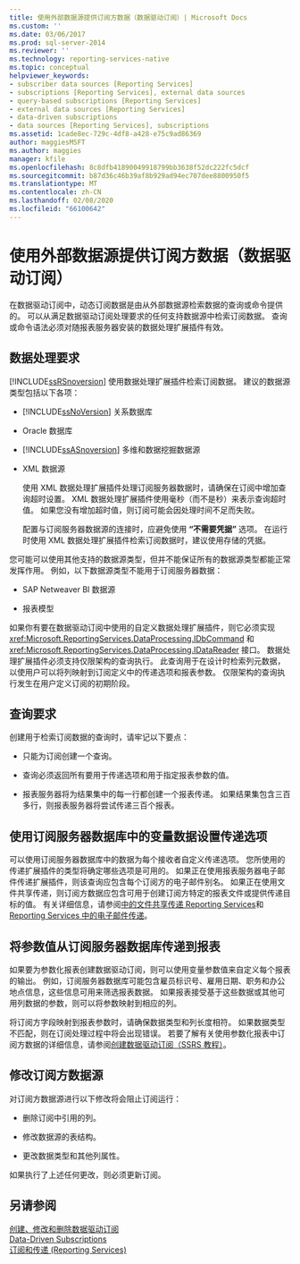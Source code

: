 ```yaml
---
title: 使用外部数据源提供订阅方数据（数据驱动订阅）| Microsoft Docs
ms.custom: ''
ms.date: 03/06/2017
ms.prod: sql-server-2014
ms.reviewer: ''
ms.technology: reporting-services-native
ms.topic: conceptual
helpviewer_keywords:
- subscriber data sources [Reporting Services]
- subscriptions [Reporting Services], external data sources
- query-based subscriptions [Reporting Services]
- external data sources [Reporting Services]
- data-driven subscriptions
- data sources [Reporting Services], subscriptions
ms.assetid: 1cade8ec-729c-4df8-a428-e75c9ad86369
author: maggiesMSFT
ms.author: maggies
manager: kfile
ms.openlocfilehash: 8c8dfb41890049918799bb3638f52dc222fc5dcf
ms.sourcegitcommit: b87d36c46b39af8b929ad94ec707dee8800950f5
ms.translationtype: MT
ms.contentlocale: zh-CN
ms.lasthandoff: 02/08/2020
ms.locfileid: "66100642"
---
```

# <a name="use-an-external-data-source-for-subscriber-data-data-driven-subscription"></a>使用外部数据源提供订阅方数据（数据驱动订阅）
  在数据驱动订阅中，动态订阅数据是由从外部数据源检索数据的查询或命令提供的。 可以从满足数据驱动订阅处理要求的任何支持数据源中检索订阅数据。 查询或命令语法必须对随报表服务器安装的数据处理扩展插件有效。  
  
## <a name="data-processing-requirements"></a>数据处理要求  
 [!INCLUDE[ssRSnoversion](../../includes/ssrsnoversion-md.md)] 使用数据处理扩展插件检索订阅数据。 建议的数据源类型包括以下各项：  
  
-   [!INCLUDE[ssNoVersion](../../includes/ssnoversion-md.md)] 关系数据库  
  
-   Oracle 数据库  
  
-   [!INCLUDE[ssASnoversion](../../includes/ssasnoversion-md.md)] 多维和数据挖掘数据源  
  
-   XML 数据源  
  
     使用 XML 数据处理扩展插件处理订阅服务器数据时，请确保在订阅中增加查询超时设置。 XML 数据处理扩展插件使用毫秒（而不是秒）来表示查询超时值。 如果您没有增加超时值，则订阅可能会因处理时间不足而失败。  
  
     配置与订阅服务器数据源的连接时，应避免使用 **“不需要凭据”** 选项。 在运行时使用 XML 数据处理扩展插件检索订阅数据时，建议使用存储的凭据。  
  
 您可能可以使用其他支持的数据源类型，但并不能保证所有的数据源类型都能正常发挥作用。 例如，以下数据源类型不能用于订阅服务器数据：  
  
-   SAP Netweaver BI 数据源  
  
-   报表模型  
  
 如果你有要在数据驱动订阅中使用的自定义数据处理扩展插件，则它必须实现 <xref:Microsoft.ReportingServices.DataProcessing.IDbCommand> 和 <xref:Microsoft.ReportingServices.DataProcessing.IDataReader> 接口。 数据处理扩展插件必须支持仅限架构的查询执行。 此查询用于在设计时检索列元数据，以使用户可以将列映射到订阅定义中的传递选项和报表参数。 仅限架构的查询执行发生在用户定义订阅的初期阶段。  
  
## <a name="query-requirements"></a>查询要求  
 创建用于检索订阅数据的查询时，请牢记以下要点：  
  
-   只能为订阅创建一个查询。  
  
-   查询必须返回所有要用于传递选项和用于指定报表参数的值。  
  
-   报表服务器将为结果集中的每一行都创建一个报表传递。 如果结果集包含三百多行，则报表服务器将尝试传递三百个报表。  
  
## <a name="setting-delivery-options-using-variable-data-from-a-subscriber-database"></a>使用订阅服务器数据库中的变量数据设置传递选项  
 可以使用订阅服务器数据库中的数据为每个接收者自定义传递选项。 您所使用的传递扩展插件的类型将确定哪些选项是可用的。 如果正在使用报表服务器电子邮件传递扩展插件，则该查询应包含每个订阅方的电子邮件别名。 如果正在使用文件共享传递，则订阅方数据应包含可用于创建订阅方特定的报表文件或提供传递目标的值。 有关详细信息，请参阅[中的文件共享传递 Reporting Services](file-share-delivery-in-reporting-services.md)和[Reporting Services 中的电子邮件传递](e-mail-delivery-in-reporting-services.md)。  
  
## <a name="passing-parameter-values-from-the-subscriber-database-to-the-report"></a>将参数值从订阅服务器数据库传递到报表  
 如果要为参数化报表创建数据驱动订阅，则可以使用变量参数值来自定义每个报表的输出。 例如，订阅服务器数据库可能包含雇员标识号、雇用日期、职务和办公地点信息，这些信息可用来筛选报表数据。 如果报表接受基于这些数据或其他可用列数据的参数，则可以将参数映射到相应的列。  
  
 将订阅方字段映射到报表参数时，请确保数据类型和列长度相符。 如果数据类型不匹配，则在订阅处理过程中将会出现错误。 若要了解有关使用参数化报表中订阅方数据的详细信息，请参阅[创建数据驱动订阅（SSRS 教程）](../create-a-data-driven-subscription-ssrs-tutorial.md)。  
  
## <a name="modifying-the-subscriber-data-source"></a>修改订阅方数据源  
 对订阅方数据源进行以下修改将会阻止订阅运行：  
  
-   删除订阅中引用的列。  
  
-   修改数据源的表结构。  
  
-   更改数据类型和其他列属性。  
  
 如果执行了上述任何更改，则必须更新订阅。  
  
## <a name="see-also"></a>另请参阅  
 [创建、修改和删除数据驱动订阅](data-driven-subscriptions.md)   
 [Data-Driven Subscriptions](data-driven-subscriptions.md)   
 [订阅和传递 (Reporting Services)](subscriptions-and-delivery-reporting-services.md)  
  
  
